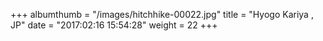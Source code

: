 +++
albumthumb = "/images/hitchhike-00022.jpg"
title = "Hyogo Kariya , JP"
date = "2017:02:16 15:54:28"
weight = 22
+++
